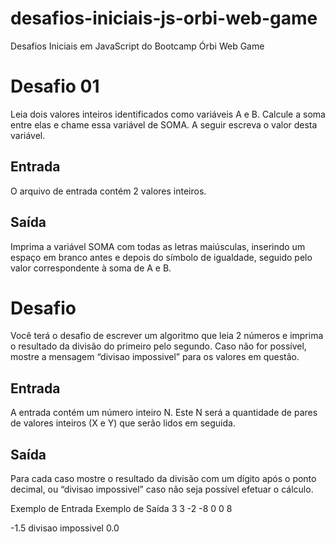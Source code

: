 # desafios-iniciais-js-orbi-web-game
Desafios Iniciais em JavaScript do Bootcamp Órbi Web Game

# Desafio 01

Leia dois valores inteiros identificados como variáveis A e B. Calcule a soma entre elas e chame essa variável de SOMA.
A seguir escreva o valor desta variável.

## Entrada
O arquivo de entrada contém 2 valores inteiros.

## Saída
Imprima a variável SOMA com todas as letras maiúsculas, inserindo um espaço em branco antes e depois do símbolo de igualdade, seguido pelo valor correspondente à soma de A e B.

# Desafio
Você terá o desafio de escrever um algoritmo que leia 2 números e imprima o resultado da divisão do primeiro pelo segundo. Caso não for possível, mostre a mensagem “divisao impossivel” para os valores em questão.

## Entrada
A entrada contém um número inteiro N. Este N será a quantidade de pares de valores inteiros (X e Y) que serão lidos em seguida.

## Saída
Para cada caso mostre o resultado da divisão com um dígito após o ponto decimal, ou “divisao impossivel” caso não seja possível efetuar o cálculo.

Exemplo de Entrada	Exemplo de Saída
3
3 -2
-8 0
0 8

-1.5
divisao impossivel
0.0